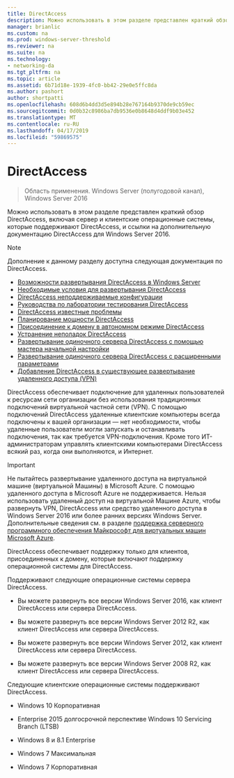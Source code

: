 ```yaml
---
title: DirectAccess
description: Можно использовать в этом разделе представлен краткий обзор DirectAccess в Windows Server 2016.
manager: brianlic
ms.custom: na
ms.prod: windows-server-threshold
ms.reviewer: na
ms.suite: na
ms.technology:
- networking-da
ms.tgt_pltfrm: na
ms.topic: article
ms.assetid: 6b71d18e-1939-4fc0-bb42-29e0e5ffc8da
ms.author: pashort
author: shortpatti
ms.openlocfilehash: 608d6b4dd3d5e894b28e767164b9370de9cb59ec
ms.sourcegitcommit: 0d0b32c8986ba7db9536e0b8648d4ddf9b03e452
ms.translationtype: MT
ms.contentlocale: ru-RU
ms.lasthandoff: 04/17/2019
ms.locfileid: "59869575"
---
```

# <a name="directaccess"></a>DirectAccess

>Область применения. Windows Server (полугодовой канал), Windows Server 2016

Можно использовать в этом разделе представлен краткий обзор DirectAccess, включая сервер и клиентские операционные системы, которые поддерживают DirectAccess, и ссылки на дополнительную документацию DirectAccess для Windows Server 2016.  
  
> [!NOTE]  
> Дополнение к данному разделу доступна следующая документация по DirectAccess.  
>   
> -   [Возможности развертывания DirectAccess в Windows Server](DirectAccess-Deployment-Paths-in-Windows-Server.md)  
> -   [Необходимые условия для развертывания DirectAccess](Prerequisites-for-Deploying-DirectAccess.md)  
> -   [DirectAccess неподдерживаемые конфигурации](DirectAccess-Unsupported-Configurations.md)  
> -   [Руководства по лаборатории тестирования DirectAccess](DirectAccess-Test-Lab-Guides.md)  
> -   [DirectAccess известные проблемы](DirectAccess-Known-Issues.md)  
> -   [Планирование мощности DirectAccess](DirectAccess-Capacity-Planning.md) 
> -   [Присоединение к домену в автономном режиме DirectAccess](DirectAccess-Offline-Domain-Join.md)  
> -   [Устранение неполадок DirectAccess](Troubleshooting-DirectAccess.md)  
> -   [Развертывание одиночного сервера DirectAccess с помощью мастера начальной настройки](single-server-wizard/Deploy-a-Single-DirectAccess-Server-Using-the-Getting-Started-Wizard.md)  
> -   [Развертывание одиночного сервера DirectAccess с расширенными параметрами](single-server-advanced/Deploy-a-Single-DirectAccess-Server-with-Advanced-Settings.md)  
> -   [Добавление DirectAccess в существующее развертывание удаленного доступа (VPN)](add-to-existing-vpn/Add-DirectAccess-to-an-Existing-Remote-Access-VPN-Deployment.md)  
  
DirectAccess обеспечивает подключение для удаленных пользователей к ресурсам сети организации без использования традиционных подключений виртуальной частной сети (VPN). С помощью подключений DirectAccess удаленные клиентские компьютеры всегда подключены к вашей организации — нет необходимости, чтобы удаленные пользователи могли запускать и останавливать подключения, так как требуется VPN-подключения. Кроме того ИТ-администраторам управлять клиентскими компьютерами DirectAccess всякий раз, когда они выполняются, и Интернет.

>[!IMPORTANT]
>Не пытайтесь развертывание удаленного доступа на виртуальной машине \(виртуальной Машины\) в Microsoft Azure. С помощью удаленного доступа в Microsoft Azure не поддерживается. Нельзя использовать удаленный доступ на виртуальной Машине Azure, чтобы развернуть VPN, DirectAccess или средство удаленного доступа в Windows Server 2016 или более ранних версиях Windows Server. Дополнительные сведения см. в разделе [поддержка серверного программного обеспечения Майкрософт для виртуальных машин Microsoft Azure](https://support.microsoft.com/help/2721672/microsoft-server-software-support-for-microsoft-azure-virtual-machines).
  
DirectAccess обеспечивает поддержку только для клиентов, присоединенных к домену, которые включают поддержку операционной системы для DirectAccess.  
  
Поддерживают следующие операционные системы сервера DirectAccess.  
  
-   Вы можете развернуть все версии Windows Server 2016, как клиент DirectAccess или сервера DirectAccess.  
  
-   Вы можете развернуть все версии Windows Server 2012 R2, как клиент DirectAccess или сервера DirectAccess.  
  
-   Вы можете развернуть все версии Windows Server 2012, как клиент DirectAccess или сервера DirectAccess.  
  
-   Вы можете развернуть все версии Windows Server 2008 R2, как клиент DirectAccess или сервера DirectAccess.  
  
Следующие клиентские операционные системы поддерживают DirectAccess.  
  
-   Windows 10 Корпоративная  
  
-   Enterprise 2015 долгосрочной перспективе Windows 10 Servicing Branch (LTSB)  
  
-   Windows 8 и 8.1 Enterprise  
  
-   Windows 7 Максимальная  
  
-   Windows 7 Корпоративная
